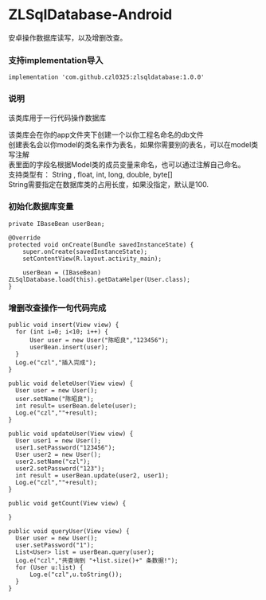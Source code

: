 # ZLSqlDatabase-Android
安卓操作数据库读写，以及增删改查。

### 支持implementation导入

```
implementation 'com.github.czl0325:zlsqldatabase:1.0.0'
```

### 说明

该类库用于一行代码操作数据库

该类库会在你的app文件夹下创建一个以你工程名命名的db文件<br>
创建表名会以你model的类名来作为表名，如果你需要别的表名，可以在model类写注解<br>
表里面的字段名根据Model类的成员变量来命名，也可以通过注解自己命名。<br>
支持类型有： String , float, int, long, double, byte[]<br>
String需要指定在数据库类的占用长度，如果没指定，默认是100.<br>

### 初始化数据库变量
```
private IBaseBean userBean;

@Override
protected void onCreate(Bundle savedInstanceState) {
    super.onCreate(savedInstanceState);
    setContentView(R.layout.activity_main);

    userBean = (IBaseBean) ZLSqlDatabase.load(this).getDataHelper(User.class);
}
```


### 增删改查操作一句代码完成
```
public void insert(View view) {
  for (int i=0; i<10; i++) {
      User user = new User("陈昭良","123456");
      userBean.insert(user);
  }
  Log.e("czl","插入完成");
}

public void deleteUser(View view) {
  User user = new User();
  user.setName("陈昭良");
  int result= userBean.delete(user);
  Log.e("czl",""+result);
}

public void updateUser(View view) {
  User user1 = new User();
  user1.setPassword("123456");
  User user2 = new User();
  user2.setName("czl");
  user2.setPassword("123");
  int result = userBean.update(user2, user1);
  Log.e("czl",""+result);
}

public void getCount(View view) {

}

public void queryUser(View view) {
  User user = new User();
  user.setPassword("1");
  List<User> list = userBean.query(user);
  Log.e("czl","共查询到 "+list.size()+" 条数据!");
  for (User u:list) {
      Log.e("czl",u.toString());
  }
}
```
